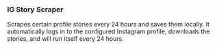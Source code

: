 ### IG Story Scraper

Scrapes certain profile stories every 24 hours and saves them locally. 
It automatically logs in to the configured Instagram profile, downloads the stories, and will run itself every 24 hours.




